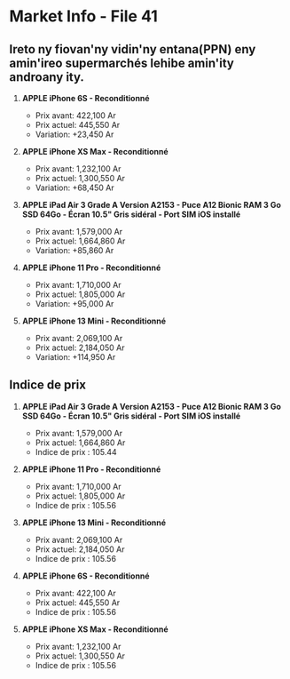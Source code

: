 # Market Info - File 41

## Ireto ny fiovan'ny vidin'ny entana(PPN) eny amin'ireo supermarchés lehibe amin'ity androany ity.

1. **APPLE iPhone 6S
                                                  - Reconditionné**
   - Prix avant: 422,100 Ar
   - Prix actuel: 445,550 Ar
   - Variation: +23,450 Ar

2. **APPLE iPhone XS Max
                                                  - Reconditionné**
   - Prix avant: 1,232,100 Ar
   - Prix actuel: 1,300,550 Ar
   - Variation: +68,450 Ar

3. **APPLE iPad Air 3 Grade A Version A2153 - Puce A12 Bionic RAM 3 Go SSD 64Go - Écran 10.5" Gris sidéral - Port SIM iOS installé**
   - Prix avant: 1,579,000 Ar
   - Prix actuel: 1,664,860 Ar
   - Variation: +85,860 Ar

4. **APPLE iPhone 11 Pro
                                                  - Reconditionné**
   - Prix avant: 1,710,000 Ar
   - Prix actuel: 1,805,000 Ar
   - Variation: +95,000 Ar

5. **APPLE iPhone 13 Mini
                                                  - Reconditionné**
   - Prix avant: 2,069,100 Ar
   - Prix actuel: 2,184,050 Ar
   - Variation: +114,950 Ar



## Indice de prix

1. **APPLE iPad Air 3 Grade A Version A2153 - Puce A12 Bionic RAM 3 Go SSD 64Go - Écran 10.5" Gris sidéral - Port SIM iOS installé**
   - Prix avant: 1,579,000 Ar
   - Prix actuel: 1,664,860 Ar
   - Indice de prix : 105.44

2. **APPLE iPhone 11 Pro
                                                  - Reconditionné**
   - Prix avant: 1,710,000 Ar
   - Prix actuel: 1,805,000 Ar
   - Indice de prix : 105.56

3. **APPLE iPhone 13 Mini
                                                  - Reconditionné**
   - Prix avant: 2,069,100 Ar
   - Prix actuel: 2,184,050 Ar
   - Indice de prix : 105.56

4. **APPLE iPhone 6S
                                                  - Reconditionné**
   - Prix avant: 422,100 Ar
   - Prix actuel: 445,550 Ar
   - Indice de prix : 105.56

5. **APPLE iPhone XS Max
                                                  - Reconditionné**
   - Prix avant: 1,232,100 Ar
   - Prix actuel: 1,300,550 Ar
   - Indice de prix : 105.56

